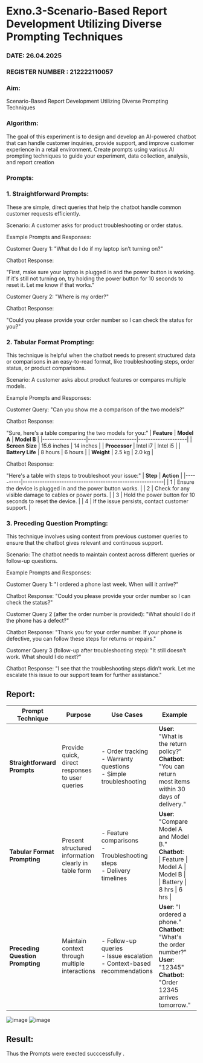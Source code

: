 # Exno.3-Scenario-Based Report Development Utilizing Diverse Prompting Techniques
### DATE:  26.04.2025                                                                         
### REGISTER NUMBER : 212222110057

### Aim: 
Scenario-Based Report Development Utilizing Diverse Prompting Techniques

### Algorithm:  
The goal of this experiment is to design and develop an AI-powered chatbot that can handle customer inquiries, provide support, and improve customer experience in a retail environment. Create prompts using various AI prompting techniques to guide your experiment, data collection, analysis, and report creation

### Prompts:
### 1. Straightforward Prompts:
These are simple, direct queries that help the chatbot handle common customer requests efficiently.

Scenario: A customer asks for product troubleshooting or order status.

Example Prompts and Responses:

Customer Query 1: "What do I do if my laptop isn’t turning on?"

Chatbot Response:

"First, make sure your laptop is plugged in and the power button is working. If it's still not turning on, try holding the power button for 10 seconds to reset it. Let me know if that works."

Customer Query 2: "Where is my order?"

Chatbot Response:

"Could you please provide your order number so I can check the status for you?"

### 2. Tabular Format Prompting:
This technique is helpful when the chatbot needs to present structured data or comparisons in an easy-to-read format, like troubleshooting steps, order status, or product comparisons.

Scenario: A customer asks about product features or compares multiple models.

Example Prompts and Responses:

Customer Query: "Can you show me a comparison of the two models?"

Chatbot Response:

"Sure, here's a table comparing the two models for you:"
| **Feature**      | **Model A**        | **Model B**        |
|------------------|--------------------|--------------------|
| **Screen Size**  | 15.6 inches        | 14 inches          |
| **Processor**    | Intel i7           | Intel i5           |
| **Battery Life** | 8 hours            | 6 hours            |
| **Weight**       | 2.5 kg             | 2.0 kg             |

Chatbot Response:

"Here's a table with steps to troubleshoot your issue:"
| **Step** | **Action**                                               |
|----------|----------------------------------------------------------|
| 1        | Ensure the device is plugged in and the power button works. |
| 2        | Check for any visible damage to cables or power ports.     |
| 3        | Hold the power button for 10 seconds to reset the device.  |
| 4        | If the issue persists, contact customer support.           |

### 3. Preceding Question Prompting:
This technique involves using context from previous customer queries to ensure that the chatbot gives relevant and continuous support.

Scenario: The chatbot needs to maintain context across different queries or follow-up questions.

Example Prompts and Responses:

Customer Query 1: "I ordered a phone last week. When will it arrive?"

Chatbot Response: "Could you please provide your order number so I can check the status?"

Customer Query 2 (after the order number is provided): "What should I do if the phone has a defect?"

Chatbot Response: "Thank you for your order number. If your phone is defective, you can follow these steps for returns or repairs."

Customer Query 3 (follow-up after troubleshooting step): "It still doesn't work. What should I do next?"

Chatbot Response: "I see that the troubleshooting steps didn’t work. Let me escalate this issue to our support team for further assistance."

## Report:
| **Prompt Technique**         | **Purpose**                                                                 | **Use Cases**                                                                                 | **Example**                                                                                                                                               | **Benefits**                                                                                  |
|-----------------------------|------------------------------------------------------------------------------|-----------------------------------------------------------------------------------------------|------------------------------------------------------------------------------------------------------------------------------------------------------------|-----------------------------------------------------------------------------------------------|
| **Straightforward Prompts** | Provide quick, direct responses to user queries                             | - Order tracking<br>- Warranty questions<br>- Simple troubleshooting                          | **User**: "What is the return policy?"<br>**Chatbot**: "You can return most items within 30 days of delivery."                                             | - Fast response<br>- Easy to understand<br>- Ideal for FAQs                                   |
| **Tabular Format Prompting**| Present structured information clearly in table form                        | - Feature comparisons<br>- Troubleshooting steps<br>- Delivery timelines                      | **User**: "Compare Model A and Model B." <br>**Chatbot**:<br> \| Feature \| Model A \| Model B \|<br>\| Battery \| 8 hrs \| 6 hrs \|                        | - Clear layout<br>- Helps decision-making<br>- Improves readability                          |
| **Preceding Question Prompting** | Maintain context through multiple interactions                        | - Follow-up queries<br>- Issue escalation<br>- Context-based recommendations                  | **User**: "I ordered a phone."<br>**Chatbot**: "What's the order number?"<br>**User**: "12345"<br>**Chatbot**: "Order 12345 arrives tomorrow."              | - Personalized responses<br>- Seamless conversation<br>- Reduces user repetition             |

![image](https://github.com/user-attachments/assets/e4eb6a6d-2f20-4e36-9e55-09046c4c2601)
![image](https://github.com/user-attachments/assets/cda0f100-a368-4b0f-a728-bfa6b6517bba)


## Result:
Thus the Prompts were exected succcessfully .

